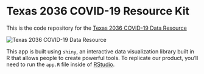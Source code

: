 Texas 2036 COVID-19 Resource Kit
================================

This is the code repository for the [Texas 2036 COVID-19 Data
Resource](https://texas2036.shinyapps.io/covid_tracker/)

![Texas 2036 COVID-19 Data
Resource](https://texas-2036.github.io/covid-pages/images/trends_cover.png)

This app is built using `shiny`, an interactive data visualization
library built in R that allows people to create powerful tools. To
replicate our product, you’ll need to run the `app.R` file inside of
[RStudio](https://rstudio.com).
